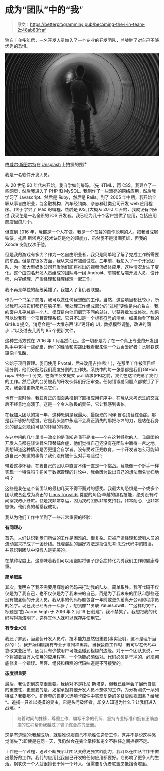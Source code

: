 # 成为“团队”中的“我”

> 原文：<https://betterprogramming.pub/becoming-the-i-in-team-2c48ab83fcaf>

独自工作多年后，一名开发人员加入了一个专业的开发团队，并战胜了对自己不够优秀的恐惧。

![](img/32174e9760620df8111e240a53c48a30.png)

由[威尔·斯图尔特](https://unsplash.com/photos/_XpHc4Qy-8k?utm_source=unsplash&utm_medium=referral&utm_content=creditCopyText)在 [Unsplash](https://unsplash.com/search/photos/dark-tunnel?utm_source=unsplash&utm_medium=referral&utm_content=creditCopyText) 上拍摄的照片

我是一名软件开发人员。

从 20 世纪 90 年代末开始，我自学如何编码。(先 HTML，再 CSS。我建立了一些网页，然后我进入了 PHP 和 MySQL。我制作了一些漂亮的网络应用，然后我学习了 Javascript。然后是 Ruby，然后是 Rails。到了 2005 年中期，我开始全职从事自由职业，为金融机构、汽车经销商、杂志和鞋类公司开发 web 应用程序。(终于学会了 Mac 的编程，然后是 iOS。)大概从 2010 年开始，我就没有回头过:我现在是一名全职的 iOS 开发者。我已经为几十个客户提供了应用，包括应用商店里的几个。

但直到 2016 年，我都是一个人在做。我是一个孤独的自作聪明的人。把我当成钢铁侠。托尼·斯塔克的技术诀窍是他的超能力，虽然我不是漫画英雄，但我的 Xcode 技能仅次于他。

但是我的游戏有多大？作为一名自由职业者，我只是简单地了解了完成工作所需要的东西。但是在很多方面，我从来没有被测试过。三年前，我加入了一个开发团队，为一家大型媒体公司开发他们即将推出的视频流媒体应用，这种情况发生了变化。这个由四名开发人员组成的团队与一组 Android、前端和后端开发人员、设计师、内容经理、产品经理和经理经理一起工作。

我不再是单独的超级英雄了。我加入了复仇者联盟。

作为一个书呆子商店，我可以做任何我想做的工作。当然，这些项目都比较小，所以我可以把它们都记在脑子里。我处理工作组成部分的“过程”更像是内心独白。我的客户几乎总是一个人，很容易向他们展示不同的部分，以获得批准或修改。如果可以说我有一个项目管理系统，它只不过是一个标有[符号](https://bear.app)的清单。如果你看了我的 GitHub 提交，消息会是“一大堆东西”和“更好的 UI，数据模型调整，改进的同步…”以及过去几周的 85 个更新文件。

这种生活方式在 2016 年 1 月戛然而止。这一切都是为了在一个真正专业的开发团队手中获得一些纪律，他们的经验和实践让我看起来像一个业余爱好者；比钢铁侠更像羊乳酪。

它始于项目管理。我们使用 Pivotal，后来改用吉拉(唉！)，在那里工作被项目经理分割，他们分配给我们高度分割的工作块。系统中的每一张票都是我们 GitHub repo 中的一个分支，在向主分支提交 pull 请求(PR)之前，我们在这里完成了我们的工作。然后我的公关被我的开发伙伴们仔细审查。任何错误或问题点都被钉了下来，我会推更新来解决它们。

也有一些时候，我把真正的湿面条推到了直播应用程序中，在我从未考虑过的交互后不经意地崩溃了。这是一个令人敬畏的责任，它让我感到害怕。

在我加入团队的第一年，这种恐惧是我最大、最隐现的同伴:冒名顶替综合症。那是我不够好的感觉。它是我头脑中永远不会真正消失的那把冰冷的刀，是站在我身旁的键盘旁隐约可见的怀疑的阴影。

在这中间的几年里唯一改变的是我知道我不是唯一一个有这种感觉的人。我周围的开发人员都在谈论冒名顶替综合症，他们觉得自己还没有在团队中赢得一席之地。我想知道这种情况是否更适合自学者。没有受过正规教育，一个开发者怎么可能知道自己不知道的事情？我们没有被什么对手考验过？

带着这种怀疑，在我自己的团队中直言不讳一直是一个挑战。我能像一个新手一样实现一个特性吗？在关于数据管理的讨论中，我会因为说出自己的想法而名誉扫地吗？

这些是我在这个新团队的最初几天不得不面对的感受。我最大的恐惧是一个或多个团队成员会成为真正的 [Linus Torvalds](https://en.wikipedia.org/wiki/Linus_Torvalds) 类型的角色:卓越的编程技能，绝对没有时间穿我的小丑鞋。但是我非常幸运，因为我的团队非常支持我，非常耐心，也非常慷慨。他们真的希望我成功。

我从为他们工作中学到了一些非常重要的经验:

**有同理心**

首先，人们认识到我们所做的工作是困难的。很复杂。它被产品经理和营销人员的流动需求拧成了一团纱线。处理混乱的最好方法是换位思考:忍受代码中的错误，并意识到团队中没有人是完美的。

在某种程度上，这意味着我们可以用幽默将骗子综合症转化为对我们工作的健康尊重。

**简单取胜**

其次，我明白了我不需要用辉煌的代码来打动我的队友。简单取胜。我写代码不仅仅是为了我自己，也不仅仅是为了我未来的自己，而是为了我未来的团队和那些还没有被雇佣的开发人员。我从事的代码标题包含一年前或更久前离开公司的程序员的名字。现在我已经离开一年多了，想到像**关联 Values.swift、**这样的文件，标题是“由 Aaron Vegh 于 2016 年 2 月 19 日创建”，我不禁笑了。我想把我的代码写得简洁明了，这样其他人就可以保存并使用它。

**有专业水准**

我还了解到，当雇佣开发人员时，技术能力显然很重要(事实证明，这不是理所当然的！)，我开始相信拥有专业水准同样重要。当我独自工作时，我可以在代码中篡改某些细节，因为只有少数用户可能会碰到粗糙的边缘。对于一个团队来说，一个将被数百万人使用的应用程序，一个功能必须做对。代码必须是干净的。必须彻底修复一个错误。黑客、组装和糟糕的代码味道是不可接受的。

**态度很重要**

最后，我认识到态度很重要。我绝对不是托尼·斯塔克，但我已经学会了展示自信的重要性，更重要的是，渴望承担其他开发人员不想做的工作。为分析测试一系列特征？我要那个。在嵌套的自定义选项卡控件中实现复杂的多级滚动视图集？给我*。追捕一只难以捉摸的臭虫，它是头号破坏者，却没人知道为什么？让我们进入战壕。*

> 随着时间的推移，尊重工作、编写干净的代码、坚持专业标准和拥有正确态度的过程帮助我越过了骗子综合症的壁垒。

这是有道理的:我越成功，就越难说服自己不能胜任这份工作。这并不是说这种感觉消失了:即使是在同一天，我仍然会在完全掌控和完全不胜任之间摇摆不定。

工作是一个过程，通过不断展示让团队变得更强大的能力，我可以在团队合作中做出最好的工作。我们的应用比我自己开发的任何应用都要好。它影响了更多人的生活。钢铁侠一个人就很擅长干掉一个坏人，但需要复仇者联盟来抵挡奇塔里。
